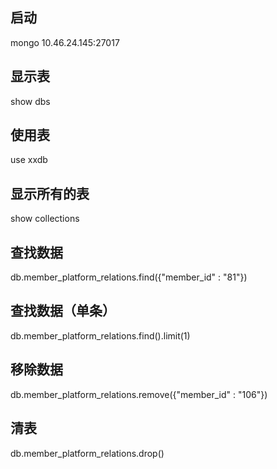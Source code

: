 ## 启动
mongo 10.46.24.145:27017

## 显示表
show dbs

## 使用表
use xxdb

## 显示所有的表
show collections

## 查找数据
db.member_platform_relations.find({"member_id" : "81"})

## 查找数据（单条）
db.member_platform_relations.find().limit(1)

## 移除数据
db.member_platform_relations.remove({"member_id" : "106"})

## 清表
db.member_platform_relations.drop()
